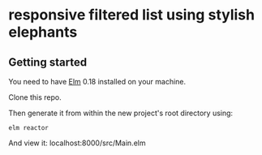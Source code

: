 # responsive filtered list using stylish elephants


## Getting started

You need to have [Elm](http://elm-lang.org/) 0.18 installed on your machine.

Clone this repo.

Then generate it from within the new project's root directory using:

    elm reactor

And view it:
    localhost:8000/src/Main.elm
